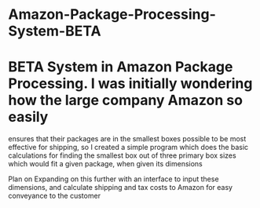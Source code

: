 # Amazon-Package-Processing-System-BETA

# BETA System in Amazon Package Processing. I was initially wondering how the large company Amazon so easily
ensures that their packages are in the smallest boxes possible to be most effective for shipping, so I created
a simple program which does the basic calculations for finding the smallest box out of three primary 
box sizes which would fit a given package, when given its dimensions

Plan on Expanding on this further with an interface to input these dimensions, and calculate shipping and tax costs 
to Amazon for easy conveyance to the customer 
